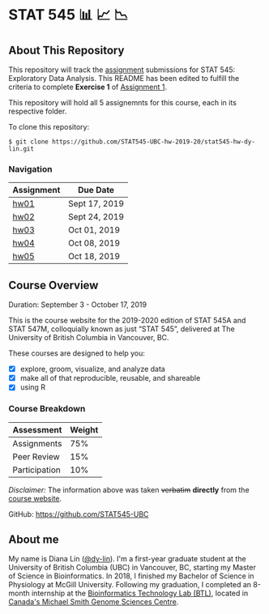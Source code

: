 # STAT 545 :bar_chart: :chart_with_upwards_trend: :chart_with_downwards_trend:

## About This Repository
This repository will track the [assignment](https://stat545.stat.ubc.ca/evaluation/assignments/) submissions for STAT 545: Exploratory Data Analysis. This README has been edited to fulfill the criteria to complete **Exercise 1** of [Assignment 1](https://stat545.stat.ubc.ca/evaluation/hw01/hw01/). 

This repository will hold all 5 assignemnts for this course, each in its respective folder.

To clone this repository:
```
$ git clone https://github.com/STAT545-UBC-hw-2019-20/stat545-hw-dy-lin.git
```

### Navigation
Assignment | Due Date
------------ | -------------
[hw01](https://github.com/STAT545-UBC-hw-2019-20/stat545-hw-dy-lin/tree/master/hw01) | Sept 17, 2019
[hw02](https://github.com/STAT545-UBC-hw-2019-20/stat545-hw-dy-lin/tree/master/hw02) | Sept 24, 2019
[hw03](https://github.com/STAT545-UBC-hw-2019-20/stat545-hw-dy-lin/tree/master/hw03) | Oct 01, 2019
[hw04](https://github.com/STAT545-UBC-hw-2019-20/stat545-hw-dy-lin/tree/master/hw04) | Oct 08, 2019
[hw05](https://github.com/STAT545-UBC-hw-2019-20/stat545-hw-dy-lin/tree/master/hw05) | Oct 18, 2019

## Course Overview
Duration: September 3 - October 17, 2019

This is the course website for the 2019-2020 edition of STAT 545A and STAT 547M, colloquially known as just “STAT 545”, delivered at The University of British Columbia in Vancouver, BC.

These courses are designed to help you:

- [x] explore, groom, visualize, and analyze data
- [x] make all of that reproducible, reusable, and shareable
- [x] using R

### Course Breakdown

Assessment | Weight
------------ | -------------
Assignments | 75%
Peer Review | 15%
Participation | 10%


_Disclaimer:_ The information above was taken ~~verbatim~~ **directly** from the [course website](https://stat545.stat.ubc.ca).

GitHub: https://github.com/STAT545-UBC

## About me

My name is Diana Lin ([@dy-lin](https://github.com/dy-lin)). I'm a first-year graduate student at the University of British Columbia (UBC) in Vancouver, BC, starting my Master of Science in Bioinformatics. In 2018, I finished my Bachelor of Science in Physiology at McGill University. Following my graduation, I completed an 8-month internship at the [Bioinformatics Technology Lab (BTL)](http://www.birollab.ca), located in [Canada's Michael Smith Genome Sciences Centre](http://www.bcgsc.ca).
